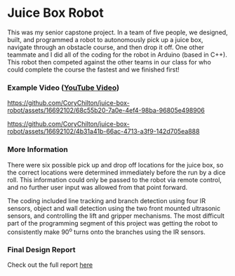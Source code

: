 # Juice Box Robot

This was my senior capstone project. In a team of five people, we designed, built, and programmed a robot to autonomously pick up a juice box, navigate through an obstacle course, and then drop it off. One other teammate and I did all of the coding for the robot in Arduino (based in C++). This robot then competed against the other teams in our class for who could complete the course the fastest and we finished first!  

### Example Video ([YouTube Video](https://youtu.be/qs6W7hU35tc))

https://github.com/CoryChilton/juice-box-robot/assets/16692102/68c55b20-7a0e-4ef4-98ba-96805e498906

https://github.com/CoryChilton/juice-box-robot/assets/16692102/4b31a41b-66ac-4713-a3f9-142d705ea888

### More Information

There were six possible pick up and drop off locations for the juice box, so the correct locations were determined immediately before the run by a dice roll. This information could only be passed to the robot via remote control, and no further user input was allowed from that point forward.  

The coding included line tracking and branch detection using four IR sensors, object and wall detection using the two front mounted ultrasonic sensors, and controlling the lift and gripper mechanisms. The most difficult part of the programming segment of this project was getting the robot to consistently make 90<sup>o</sup> turns onto the branches using the IR sensors.

### Final Design Report
Check out the full report [here](./final-design-report.pdf)
